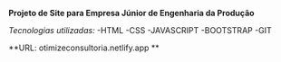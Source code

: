 **Projeto de Site para Empresa Júnior de Engenharia da Produção**

*Tecnologias utilizadas:*
-HTML
-CSS
-JAVASCRIPT
-BOOTSTRAP
-GIT

**URL: otimizeconsultoria.netlify.app **
